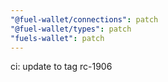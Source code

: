 ```yaml
---
"@fuel-wallet/connections": patch
"@fuel-wallet/types": patch
"fuels-wallet": patch
---
```


ci: update to tag rc-1906
